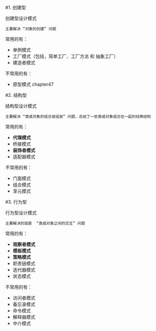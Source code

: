 #1. 创建型

创建型设计模式

    主要解决 “对象的创建” 问题

常用的有：
- 单例模式
- 工厂模式（包括，简单工厂、工厂方法 和 抽象工厂）
- 建造者模式

不常用的有：
- 原型模式
chapter47


#2. 结构型

结构型设计模式

    主要解决 “类或对象的组合或组装” 问题，总结了一些类或对象组合在一起的经典结构

常用的有：
- **代理模式**
- 桥接模式
- **装饰者模式**
- 适配器模式

不常用的有：
- 门面模式
- 组合模式
- 享元模式


#3. 行为型

行为型设计模式

    主要解决的就是  “类或对象之间的交互” 问题

常用的有：
- **观察者模式**
- **模板模式**
- **策略模式**
- 职责链模式
- 迭代器模式
- 状态模式

不常用的有：
- 访问者模式
- 备忘录模式
- 命令模式
- 解释器模式
- 中介模式